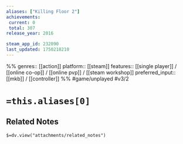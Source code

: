 ```yaml
---
aliases: ["Killing Floor 2"]
achievements:
 current: 0
 total: 307
release_year: 2016

steam_app_id: 232090
last_updated: 1750218210
---
```

%%
genres:: [[action]]
platform:: [[steam]]
features:: [[single player]] / [[online co-op]] / [[online pvp]] / [[steam workshop]]
preferred_input:: [[mkb]] / [[controller]]
%%
#game/unplayed
#v3/2

# `=this.aliases[0]`
## Related Notes
`$=dv.view("attachments/related_notes")`